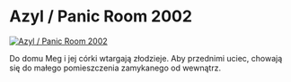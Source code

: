 Azyl / Panic Room 2002 
=============
[![Azyl / Panic Room 2002 ](http://vidos.pl/images/player.gif)](http://vidos.pl/azyl-panic-room-2002)

 Do domu Meg i jej córki wtargają złodzieje. Aby przednimi uciec, chowają się do małego pomieszczenia zamykanego od wewnątrz.
